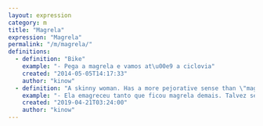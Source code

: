 ```yaml
---
layout: expression
category: m
title: "Magrela"
expression: "Magrela"
permalink: "/m/magrela/"
definitions:
  - definition: "Bike"
    example: "- Pega a magrela e vamos at\u00e9 a ciclovia"
    created: "2014-05-05T14:17:33"
    author: "kinow"
  - definition: "A skinny woman. Has a more pejorative sense than \"magra\" (thin)."
    example: "- Ela emagreceu tanto que ficou magrela demais. Talvez seja hora de ir no m&eacute;dico."
    created: "2019-04-21T03:24:00"
    author: "kinow"
---
```

